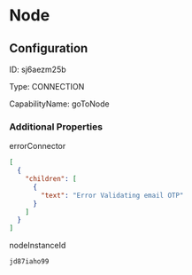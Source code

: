 # Node
## Configuration
ID:  sj6aezm25b

Type: CONNECTION 

CapabilityName: goToNode






### Additional Properties
errorConnector
```json 
[
  {
    "children": [
      {
        "text": "Error Validating email OTP"
      }
    ]
  }
]
```


nodeInstanceId
```string 
jd87iaho99
```




